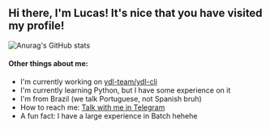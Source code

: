 ## Hi there, I'm Lucas! It's nice that you have visited my profile!
![Anurag's GitHub stats](https://github-readme-stats.vercel.app/api?username=lucmsilva651&show_icons=true&theme=synthwave&disable_animations=true&show=reviews,discussions_started)

#### Other things about me:
- I'm currently working on [ydl-team/ydl-cli](https://github.com/ydl-team/ydl-cli)
- I'm currently learning Python, but I have some experience on it
- I'm from Brazil (we talk Portuguese, not Spanish bruh)
- How to reach me: [Talk with me in Telegram](https://t.me/lucmsilva/)
- A fun fact: I have a large experience in Batch hehehe

